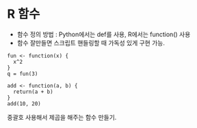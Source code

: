 # R 함수
- 함수 정의 방법 : Python에서는 def를 사용, R에서는 function() 사용
- 함수 잘만들면 스크립트 핸들링할 때 가독성 있게 구현 가능.
```
fun <- function(x) {
  x^2
}
q = fun(3)

add <- function(a, b) {
  return(a + b)
}
add(10, 20) 
```
중괄호 사용해서 제곱을 해주는 함수 만들기.

